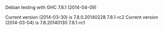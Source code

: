 Debian testing with GHC 7.8.1 (2014-04-09)

Current version (2014-03-30) is 7.8.0.20140228 7.8.1-rc2
Current version (2014-03-04) is 7.8.20140130   7.8.1-rc1

